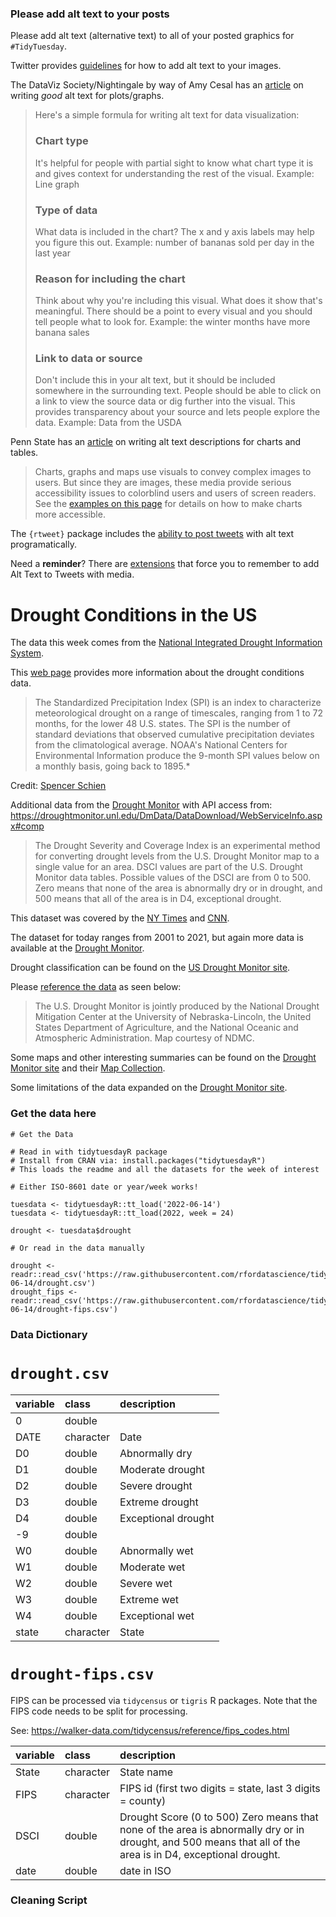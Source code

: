 ### Please add alt text to your posts

Please add alt text (alternative text) to all of your posted graphics for `#TidyTuesday`. 

Twitter provides [guidelines](https://help.twitter.com/en/using-twitter/picture-descriptions) for how to add alt text to your images.

The DataViz Society/Nightingale by way of Amy Cesal has an [article](https://medium.com/nightingale/writing-alt-text-for-data-visualization-2a218ef43f81) on writing _good_ alt text for plots/graphs.

> Here's a simple formula for writing alt text for data visualization:
> ### Chart type
> It's helpful for people with partial sight to know what chart type it is and gives context for understanding the rest of the visual.
> Example: Line graph
> ### Type of data
> What data is included in the chart? The x and y axis labels may help you figure this out.
> Example: number of bananas sold per day in the last year
> ### Reason for including the chart
> Think about why you're including this visual. What does it show that's meaningful. There should be a point to every visual and you should tell people what to look for.
> Example: the winter months have more banana sales
> ### Link to data or source
> Don't include this in your alt text, but it should be included somewhere in the surrounding text. People should be able to click on a link to view the source data or dig further into the visual. This provides transparency about your source and lets people explore the data.
> Example: Data from the USDA

Penn State has an [article](https://accessibility.psu.edu/images/charts/) on writing alt text descriptions for charts and tables.

> Charts, graphs and maps use visuals to convey complex images to users. But since they are images, these media provide serious accessibility issues to colorblind users and users of screen readers. See the [examples on this page](https://accessibility.psu.edu/images/charts/) for details on how to make charts more accessible.

The `{rtweet}` package includes the [ability to post tweets](https://docs.ropensci.org/rtweet/reference/post_tweet.html) with alt text programatically.

Need a **reminder**? There are [extensions](https://chrome.google.com/webstore/detail/twitter-required-alt-text/fpjlpckbikddocimpfcgaldjghimjiik/related) that force you to remember to add Alt Text to Tweets with media.

# Drought Conditions in the US

The data this week comes from the [National Integrated Drought Information System](https://www.drought.gov/). 

This [web page](https://www.drought.gov/historical-information?dataset=1&selectedDateUSDM=20110301&selectedDateSpi=19580901) provides more information about the drought conditions data.

> The Standardized Precipitation Index (SPI) is an index to characterize meteorological drought on a range of timescales, ranging from 1 to 72 months, for the lower 48 U.S. states. The SPI is the number of standard deviations that observed cumulative precipitation deviates from the climatological average. NOAA's National Centers for Environmental Information produce the 9-month SPI values below on a monthly basis, going back to 1895.*

Credit: [Spencer Schien](https://twitter.com/MrPecners)

Additional data from the [Drought Monitor](https://droughtmonitor.unl.edu/DmData/DataDownload/DSCI.aspx) with API access from: https://droughtmonitor.unl.edu/DmData/DataDownload/WebServiceInfo.aspx#comp

> The Drought Severity and Coverage Index is an experimental method for converting drought levels from the U.S. Drought Monitor map to a single value for an area. DSCI values are part of the U.S. Drought Monitor data tables. Possible values of the DSCI are from 0 to 500. Zero means that none of the area is abnormally dry or in drought, and 500 means that all of the area is in D4, exceptional drought.

This dataset was covered by the [NY Times](https://www.nytimes.com/interactive/2021/06/11/climate/california-western-drought-map.html) and [CNN](https://www.cnn.com/2021/06/17/weather/west-california-drought-maps/index.html).

The dataset for today ranges from 2001 to 2021, but again more data is available at the [Drought Monitor](https://droughtmonitor.unl.edu/DmData/DataDownload/ComprehensiveStatistics.aspx).

Drought classification can be found on the [US Drought Monitor site](https://droughtmonitor.unl.edu/About/AbouttheData/DroughtClassification.aspx).

Please [reference the data](https://droughtmonitor.unl.edu/About/Permission.aspx) as seen below:

> The U.S. Drought Monitor is jointly produced by the National Drought Mitigation Center at the University of Nebraska-Lincoln, the United States Department of Agriculture, and the National Oceanic and Atmospheric Administration. Map courtesy of NDMC.

Some maps and other interesting summaries can be found on the [Drought Monitor site](https://droughtmonitor.unl.edu/ConditionsOutlooks/CurrentConditions.aspx) and their [Map Collection](https://droughtmonitor.unl.edu/Maps.aspx).

Some limitations of the data expanded on the [Drought Monitor site](https://droughtmonitor.unl.edu/About/AbouttheData/PopulationStatistics.aspx).

### Get the data here

```{r}
# Get the Data

# Read in with tidytuesdayR package 
# Install from CRAN via: install.packages("tidytuesdayR")
# This loads the readme and all the datasets for the week of interest

# Either ISO-8601 date or year/week works!

tuesdata <- tidytuesdayR::tt_load('2022-06-14')
tuesdata <- tidytuesdayR::tt_load(2022, week = 24)

drought <- tuesdata$drought

# Or read in the data manually

drought <- readr::read_csv('https://raw.githubusercontent.com/rfordatascience/tidytuesday/master/data/2022/2022-06-14/drought.csv')
drought_fips <- readr::read_csv('https://raw.githubusercontent.com/rfordatascience/tidytuesday/master/data/2022/2022-06-14/drought-fips.csv')

```
### Data Dictionary

# `drought.csv`

|variable         |class     |description |
|:----------------|:---------|:-----------|
|0                |double    |  |
|DATE             |character | Date |
|D0               |double    | Abnormally dry |
|D1               |double    | Moderate drought |
|D2               |double    | Severe drought|
|D3               |double    | Extreme drought |
|D4               |double    | Exceptional drought |
|-9               |double    |  |
|W0               |double    | Abnormally wet |
|W1               |double    | Moderate wet |
|W2               |double    | Severe wet |
|W3               |double    | Extreme wet |
|W4               |double    | Exceptional wet |
|state            |character | State |

# `drought-fips.csv`

FIPS can be processed via `tidycensus` or `tigris` R packages. Note that the FIPS code needs to be split for processing.

See: https://walker-data.com/tidycensus/reference/fips_codes.html

|variable |class     |description |
|:--------|:---------|:-----------|
|State    |character |State name    |
|FIPS     |character | FIPS id (first two digits = state, last 3 digits = county)    |
|DSCI     |double    | Drought Score (0 to 500) Zero means that none of the area is abnormally dry or in drought, and 500 means that all of the area is in D4, exceptional drought.    |
|date     |double    | date in ISO    |

### Cleaning Script

